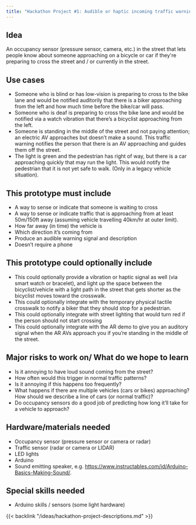 ```yaml
---
title: "Hackathon Project #1: Audible or haptic incoming traffic warnings @ intersections"
---
```


## Idea

An occupancy sensor (pressure sensor, camera, etc.) in the street that lets people know about someone approaching on a bicycle or car if they're preparing to cross the street and / or currently in the street.

## Use cases

- Someone who is blind or has low-vision is preparing to cross to the bike lane and would be notified auditorily that there is a biker approaching from the left and how much time before the bike/car will pass.
- Someone who is deaf is preparing to cross the bike lane and would be notified via a watch vibration that there’s a bicyclist approaching from the left.
- Someone is standing in the middle of the street and not paying attention; an electric AV approaches but doesn’t make a sound. This traffic warning notifies the person that there is an AV approaching and guides them off the street.
- The light is green and the pedestrian has right of way, but there is a car approaching quickly that may run the light. This would notify the pedestrian that it is not yet safe to walk. (Only in a legacy vehicle situation).

## This prototype must include

- A way to sense or indicate that someone is waiting to cross
- A way to sense or indicate traffic that is approaching from at least 50m/150ft away (assuming vehicle travelling 40km/hr at outer limit).
- How far away (in time) the vehicle is
- Which direction it’s coming from
- Produce an audible warning signal and description
- Doesn’t require a phone

## This prototype could optionally include

- This could optionally provide a vibration or haptic signal as well (via smart watch or bracelet), and light up the space between the bicyclist/vehicle with a light path in the street that gets shorter as the bicyclist moves toward the crosswalk.
- This could optionally integrate with the temporary physical tactile crosswalk to notify a biker that they should stop for a pedestrian.
- This could optionally integrate with street lighting that would turn red if the person should not start crossing
- This could optionally integrate with the AR demo to give you an auditory signal when the AR AVs approach you if you’re standing in the middle of the street.

## Major risks to work on/ What do we hope to learn

- Is it annoying to have loud sound coming from the street?
- How often would this trigger in normal traffic patterns?
- Is it annoying if this happens too frequently?
- What happens if there are multiple vehicles (cars or bikes) approaching? How should we describe a line of cars (or normal traffic)?
- Do occupancy sensors do a good job of predicting how long it’ll take for a vehicle to approach?

## Hardware/materials needed

- Occupancy sensor (pressure sensor or camera or radar)
- Traffic sensor (radar or camera or LIDAR)
- LED lights
- Arduino
- Sound emitting speaker, e.g. https://www.instructables.com/id/Arduino-Basics-Making-Sound/.

## Special skills needed

- Arduino skills / sensors (some light hardware)

{{< backlink "/ideas/hackathon-project-descriptions.md" >}}
